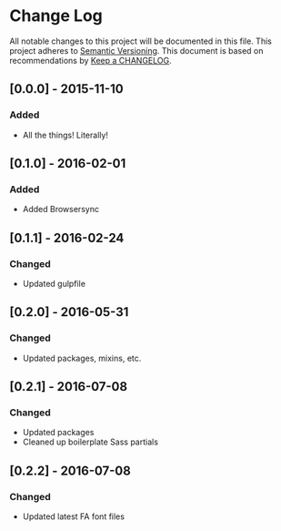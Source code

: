 
# Change Log
All notable changes to this project will be documented in this file.
This project adheres to [Semantic Versioning](http://semver.org/).
This document is based on recommendations by [Keep a CHANGELOG](http://keepachangelog.com/).

## [0.0.0] - 2015-11-10
### Added
- All the things! Literally!

## [0.1.0] - 2016-02-01
### Added
- Added Browsersync

## [0.1.1] - 2016-02-24
### Changed
- Updated gulpfile

## [0.2.0] - 2016-05-31
### Changed
- Updated packages, mixins, etc.

## [0.2.1] - 2016-07-08
### Changed
- Updated packages
- Cleaned up boilerplate Sass partials

## [0.2.2] - 2016-07-08
### Changed
- Updated latest FA font files
